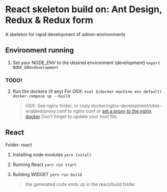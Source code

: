 # React skeleton build on: Ant Design, Redux & Redux form #

A skeleton for rapid development of admin-environments

## Environment running ##

1. Set your NODE_ENV to the desired environment (development)
    `export NODE_ENV=development`

### TODO! ###
2. Run the dockers (if any)
        For OSX: `eval $(docker-machine env default)`
        `docker-compose up --build`

    > OSX: See nginx folder, or copy docker/nginx-development/sites-enabled/proxy.conf to nginx conf or [set a proxy to the nginx docker](https://forums.docker.com/t/using-localhost-for-to-access-running-container/3148/6) Don't forget to update your host file.

## React ##
Folder: react

1. Installing node modules
    `yarn install`

2. Running React
    `yarn run start`

3. Building WIDGET
    `yarn run build`
    > the generated code ends up in the react/build folder